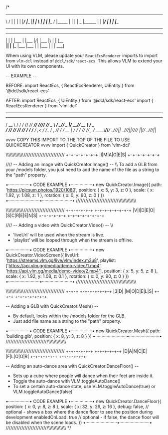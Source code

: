 
/*
 _    _        _______       ______ _______ _______ ______  _______ _______
  \  /  |      |  |  |      |_____/ |______ |_____| |     \ |  |  | |______
   \/   |_____ |  |  |      |    \_ |______ |     | |_____/ |  |  | |______

----------------------------------------------------------------------------------------------------------------

_  _ _    ____ _    ____ _  _ ____ _  _ ___ ____ 
|  | |    |___ |    |___ |\/| |___ |\ |  |  [__  
|__| |    |___ |___ |___ |  | |___ | \|  |  ___] 
                                                                                                                                                                  
Whem using VLM, please update your `ReactEcsRenderer` imports to import from `vlm-dcl` instead of `@dcl/sdk/react-ecs`.
This allows VLM to extend your UI with its own components.

-- EXAMPLE --

BEFORE:
import ReactEcs, { ReactEcsRenderer, UiEntity } from '@dcl/sdk/react-ecs'

AFTER:
import ReactEcs, { UiEntity } from '@dcl/sdk/react-ecs'
import { ReactEcsRenderer } from 'vlm-dcl'

----------------------------------------------------------------------------------------------------------------
  ____   __  __ ____ _____ __ __ _____ ___   ____ ___  ______ ____   ___ 
 / __ \ / / / //  _// ___// //_// ___// _ \ / __// _ |/_  __// __ \ / _ \
/ /_/ // /_/ /_/ / / /__ / ,<  / /__ / , _// _/ / __ | / /  / /_/ // , _/
\___\_\\____//___/ \___//_/|_| \___//_/|_|/___//_/ |_|/_/   \____//_/|_| 
                                                                         
                                                                                             
vvvv COPY THIS IMPORT TO THE TOP OF THE FILE TO USE QUICKCREATOR vvvv
import { QuickCreator } from 'vlm-dcl'

\\\\\\\\\\\\\\\\\\\\\\\\\\\//////////////////////////
+-+-+-+-+-+-+
|I|M|A|G|E|S|
+-+-+-+-+-+-+

//// -- Adding an image with QuickCreator.Image() -- \\\\
To add a GLB from your /models folder, 
you just need to add the name of the file as a string to the "path" property.

•·················• CODE EXAMPLE •·················•
new QuickCreator.Image({
  path: 'https://picsum.photos/1920/1080',
  position: { x: 5, y: 3, z: 0 },
  scale: { x: 1.92, y: 1.08, z: 1 },
  rotation: { x: 0, y: 90, z: 0 }
})
•·························•························•
///////////////////////////\\\\\\\\\\\\\\\\\\\\\\\\\\

\\\\\\\\\\\\\\\\\\\\\\\\\\\//////////////////////////
+-+-+-+-+-+ +-+-+-+-+-+-+-+
|V|I|D|E|O| |S|C|R|E|E|N|S|
+-+-+-+-+-+ +-+-+-+-+-+-+-+

//// -- Adding a video with QuickCreator.Video() -- \\\\
- 'liveUrl' will be used when the stream is live.
- 'playlist' will be looped through when the stream is offline.

•·················• CODE EXAMPLE •·················•
new QuickCreator.VideoScreen({
  liveUrl: 'https://streams.vlm.gg/live/vlm/index.m3u8',
  playlist: ['https://api.vlm.gg/media/demo-video/1.mp4', 'https://api.vlm.gg/media/demo-video/2.mp4'],
  position: { x: 5, y: 5, z: 8 },
  scale: { x: 1.92, y: 1.08, z: 0.1 },
  rotation: { x: 0, y: 90, z: 0 }
})
•·························•························•
///////////////////////////\\\\\\\\\\\\\\\\\\\\\\\\\\


\\\\\\\\\\\\\\\\\\\\\\\\\\\//////////////////////////
+-+-+ +-+-+-+-+-+-+
|3|D| |M|O|D|E|L|S|
+-+-+ +-+-+-+-+-+-+

-- Adding a GLB with QuickCreator.Mesh() --
- By default, looks within the /models folder for the GLB. 
- Just add file name as a string to the "path" property.

•·················• CODE EXAMPLE •·················•
new QuickCreator.Mesh({
  path: 'building.glb',
  position: { x: 8, y: 3, z: 8 }
})
•·························•························•
///////////////////////////\\\\\\\\\\\\\\\\\\\\\\\\\\

\\\\\\\\\\\\\\\\\\\\\\\\\\\//////////////////////////
 +-+-+-+-+-+ +-+-+-+-+-+
 |D|A|N|C|E| |F|L|O|O|R|
 +-+-+-+-+-+ +-+-+-+-+-+

-- Adding an auto-dance area with QuickCreator.DanceFloor() --
- Sets up a cube where people will dance when their feet are inside it.
- Toggle the auto-dance with VLM.toggleAutoDance()
- To set a certain auto-dance state, use VLM.toggleAutoDance(true) or VLM.toggleAutoDance(false)

•·················• CODE EXAMPLE •·················•
new QuickCreator.DanceFloor({
      position: { x: 0, y: 8, z: 8 },
      scale: { x: 32, y: 26, z: 16 },
      debug: false, // optional - shows a box where the dance floor to see the position during development
      enabledOnLoad: true // optional - if false, the dance floor will be disabled when the scene loads. 
    })
•·························•························•
///////////////////////////\\\\\\\\\\\\\\\\\\\\\\\\\\
*/